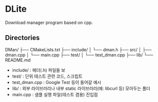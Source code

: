 # DLite

Download manager program based on cpp.

## Directories

DMan/
├── CMakeLists.txt
├── include/
│ └── dman.h
├── src/
│ ├── dman.cpp
│ └── main.cpp
├── test/
│ └── test_dman.cpp
├── lib/
└── README.md

- include/ : 헤더(.h) 파일들 보
- test/ : 단위 테스트 관련 코드, 스크립트
- test_dman.cpp : Google Test 등이 들어갈 예시
- lib/ : 외부 라이브러리나 내부 static 라이브러리(예: libcurl 등) 모아두는 폴더
- main.cpp : 샘플 실행 파일(테스트 겸용) 진입점
